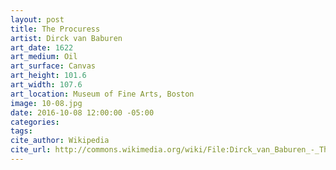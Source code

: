 ```yaml
---
layout: post
title: The Procuress
artist: Dirck van Baburen
art_date: 1622
art_medium: Oil
art_surface: Canvas
art_height: 101.6
art_width: 107.6
art_location: Museum of Fine Arts, Boston
image: 10-08.jpg
date: 2016-10-08 12:00:00 -05:00
categories:
tags:
cite_author: Wikipedia
cite_url: http://commons.wikimedia.org/wiki/File:Dirck_van_Baburen_-_The_Procuress_-_Google_Art_Project.jpg
---
```

